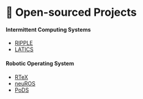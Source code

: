 # 📝 Open-sourced Projects
#### Intermittent Computing Systems
- [RIPPLE]()
- [LATICS]()

#### Robotic Operating System
- [RTeX]()
- [neuROS]()
- [PoDS]()